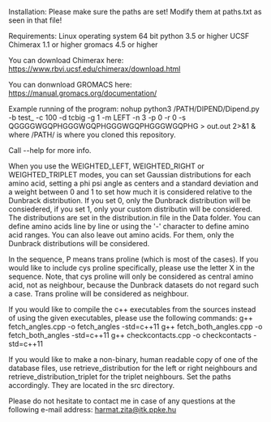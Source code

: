 Installation:
Please make sure the paths are set!
Modify them at paths.txt as seen in that file!

Requirements:
Linux operating system 64 bit
python 3.5 or higher
UCSF Chimerax 1.1 or higher
gromacs 4.5 or higher

You can download Chimerax here:
https://www.rbvi.ucsf.edu/chimerax/download.html

You can donwnload GROMACS here:
https://manual.gromacs.org/documentation/

Example running of the program:
nohup python3 /PATH/DIPEND/Dipend.py -b test_ -c 100 -d tcbig -g 1 -m LEFT -n 3 -p 0 -r 0 -s QGGGGWGQPHGGGWGQPHGGGWGQPHGGGWGQPHG > out.out 2>&1 &
where /PATH/ is where you cloned this repository.

Call --help for more info.

When you use the WEIGHTED_LEFT, WEIGHTED_RIGHT or WEIGHTED_TRIPLET modes, you can set Gaussian  distributions for each amino acid, setting a phi psi angle as centers and a standard deviation and a weight between 0 and 1 to set how much it is considered relative to the Dunbrack distribution. If you set 0, only the Dunbrack distribution will be consiedered, if you set 1, only your custom distributin will be considered. The distributions are set in the distribution.in file in the Data folder. You can define amino acids line by line or using the '-' character to define amino acid ranges. You can also leave out amino acids. For them, only the Dunbrack distributions will be considered.

In the sequence, P means trans proline (which is most of the cases). If you would like to include cys proline specifically, please use the letter X in the sequence. Note, that cys proline will only be considered as central amino acid, not as neighbour, because the Dunbrack datasets do not regard such a case. Trans proline will be considered as neighbour.

If you would like to compile the c++ executables from the sources instead of using the given executables, please use the following commands:
g++ fetch_angles.cpp -o fetch_angles -std=c++11
g++ fetch_both_angles.cpp -o fetch_both_angles -std=c++11
g++ checkcontacts.cpp -o checkcontacts -std=c++11

If you would like to make a non-binary, human readable copy of one of the database files, use retrieve_distribution for the left or right neighbours and retrieve_distribution_triplet for the triplet neighbours. Set the paths accordingly. They are located in the src directory.

Please do not hesitate to contact me in case of any questions at the following e-mail address:
harmat.zita@itk.ppke.hu

